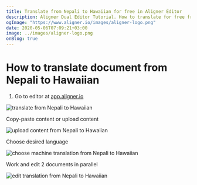 ```yaml
---
title: Translate from Nepali to Hawaiian for free in Aligner Editor
description: Aligner Dual Editor Tutorial. How to translate for free from Nepali to Hawaiian. Aligner is multilingual document management platform. 
ogImage: "https://www.aligner.io/images/aligner-logo.png"
date: 2020-05-06T07:09:21+03:00
image: ../images/aligner-logo.png
onBlog: true
---
```


# How to translate document from Nepali to Hawaiian

1. Go to editor at [app.aligner.io](https://app.aligner.io "Aligner App web page")

![translate from Nepali to Hawaiian](../aligner-blank-editor.png "translate from Nepali to Hawaiian")

Copy-paste content or upload content

![upload content from Nepali to Hawaiian](../aligner-uploaded-document.png "upload content from Nepali to Hawaiian")

Choose desired language

![choose machine translation from Nepali to Hawaiian](../aligner-language-dropdown.png "choose machine translation from Nepali to Hawaiian")

Work and edit 2 documents in parallel

![edit translation from Nepali to Hawaiian](../aligner-double-sitded-editor.png "edit translation from Nepali to Hawaiian")

